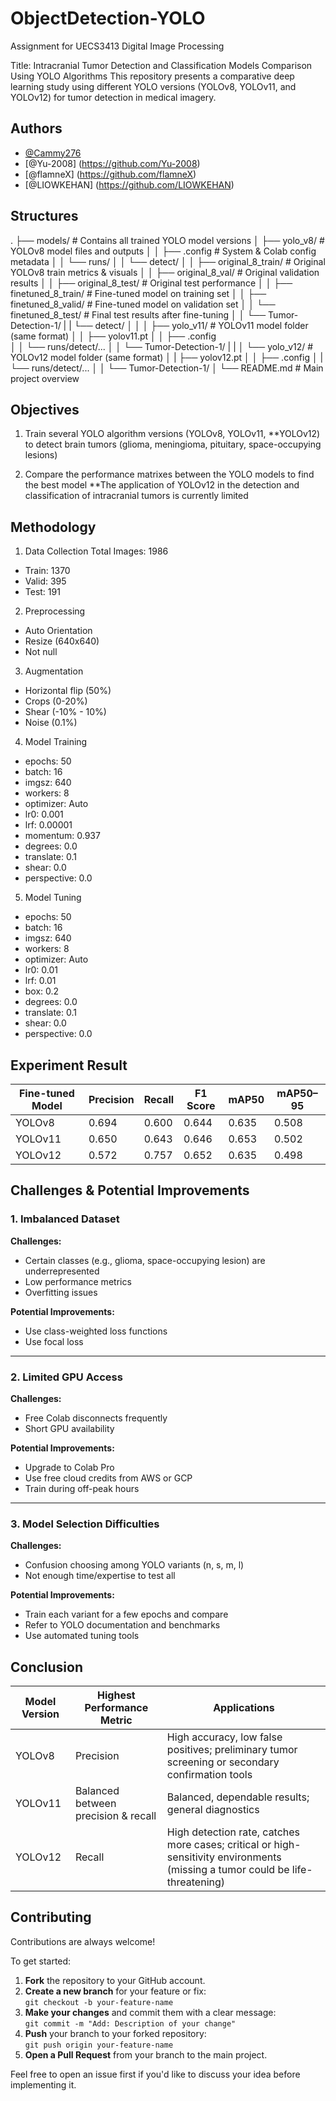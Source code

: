 
# ObjectDetection-YOLO
Assignment for UECS3413 Digital Image Processing

Title: Intracranial Tumor Detection and Classification Models Comparison Using YOLO Algorithms
This repository presents a comparative deep learning study using different YOLO versions (YOLOv8, YOLOv11, and YOLOv12) for tumor detection in medical imagery.

## Authors

- [@Cammy276](https://github.com/Cammy276)
- [@Yu-2008] (https://github.com/Yu-2008)
- [@flamneX] (https://github.com/flamneX)
- [@LIOWKEHAN] (https://github.com/LIOWKEHAN)


## Structures
.
├── models/                                 # Contains all trained YOLO model versions
│   ├── yolo_v8/                            # YOLOv8 model files and outputs
│   │   ├── .config                         # System & Colab config metadata
│   │   └── runs/
│   │       └── detect/
│   │           ├── original_8_train/       # Original YOLOv8 train metrics & visuals
│   │           ├── original_8_val/         # Original validation results
│   │           ├── original_8_test/        # Original test performance
│   │           ├── finetuned_8_train/      # Fine-tuned model on training set
│   │           ├── finetuned_8_valid/      # Fine-tuned model on validation set
│   │           └── finetuned_8_test/       # Final test results after fine-tuning
│   │   └── Tumor-Detection-1/
|   |       └── detect/
│   │
│   ├── yolo_v11/                           # YOLOv11 model folder (same format)
│   │   ├── yolov11.pt
│   │   ├── .config  
│   │   └── runs/detect/...
│   │   └── Tumor-Detection-1/
|   |
│   └── yolo_v12/                           # YOLOv12 model folder (same format)
│   |   ├── yolov12.pt
│   │   ├── .config 
│   |   └── runs/detect/...
│   │   └── Tumor-Detection-1/
│
└── README.md                               # Main project overview

## Objectives

1) Train several YOLO algorithm versions (YOLOv8, YOLOv11, **YOLOv12) to detect brain tumors (glioma, meningioma, pituitary, space-occupying lesions)

2) Compare the performance matrixes between the YOLO models to find the best model
**The application of YOLOv12 in the detection and classification of intracranial tumors is currently limited


## Methodology
1) Data Collection
Total Images: 1986
- Train: 1370
- Valid: 395
- Test: 191

2) Preprocessing
- Auto Orientation
- Resize (640x640)
- Not null

3) Augmentation
- Horizontal flip (50%)
- Crops (0-20%)
- Shear (-10% - 10%)
- Noise (0.1%)

4) Model Training
- epochs: 50
- batch: 16
- imgsz: 640
- workers: 8
- optimizer: Auto
- lr0: 0.001
- lrf: 0.00001
- momentum: 0.937
- degrees: 0.0
- translate: 0.1
- shear: 0.0
- perspective: 0.0

5) Model Tuning
- epochs: 50
- batch: 16
- imgsz: 640
- workers: 8
- optimizer: Auto
- lr0: 0.01
- lrf: 0.01
- box: 0.2
- degrees: 0.0
- translate: 0.1
- shear: 0.0
- perspective: 0.0


## Experiment Result

| Fine-tuned Model | Precision | Recall | F1 Score | mAP50 | mAP50–95 |
|------------------|-----------|--------|----------|--------|-----------|
| YOLOv8           | 0.694 | 0.600  | 0.644 | 0.635 | 0.508 |
| YOLOv11          | 0.650 | 0.643  | 0.646 | 0.653 | 0.502 |
| YOLOv12          | 0.572 | 0.757 | 0.652  | 0.635 | 0.498 |



## Challenges & Potential Improvements

### 1. Imbalanced Dataset
**Challenges:**
- Certain classes (e.g., glioma, space-occupying lesion) are underrepresented
- Low performance metrics
- Overfitting issues

**Potential Improvements:**
- Use class-weighted loss functions
- Use focal loss

---

### 2. Limited GPU Access
**Challenges:**
- Free Colab disconnects frequently
- Short GPU availability

**Potential Improvements:**
- Upgrade to Colab Pro
- Use free cloud credits from AWS or GCP
- Train during off-peak hours

---

### 3. Model Selection Difficulties
**Challenges:**
- Confusion choosing among YOLO variants (n, s, m, l)
- Not enough time/expertise to test all

**Potential Improvements:**
- Train each variant for a few epochs and compare
- Refer to YOLO documentation and benchmarks
- Use automated tuning tools


## Conclusion

| Model Version | Highest Performance Metric        | Applications                                                                 |
|---------------|-----------------------------------|------------------------------------------------------------------------------|
| YOLOv8        | Precision                         | High accuracy, low false positives; preliminary tumor screening or secondary confirmation tools |
| YOLOv11       | Balanced between precision & recall | Balanced, dependable results; general diagnostics                            |
| YOLOv12       | Recall                            | High detection rate, catches more cases; critical or high-sensitivity environments (missing a tumor could be life-threatening) |


## Contributing

Contributions are always welcome!

To get started:

1. **Fork** the repository to your GitHub account.
2. **Create a new branch** for your feature or fix:  
   `git checkout -b your-feature-name`
3. **Make your changes** and commit them with a clear message:  
   `git commit -m "Add: Description of your change"`
4. **Push** your branch to your forked repository:  
   `git push origin your-feature-name`
5. **Open a Pull Request** from your branch to the main project.

Feel free to open an issue first if you'd like to discuss your idea before implementing it.
